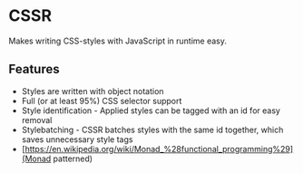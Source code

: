 # CSSR

Makes writing CSS-styles with JavaScript in runtime easy.

## Features

* Styles are written with object notation
* Full (or at least 95%) CSS selector support
* Style identification - Applied styles can be tagged with an id for easy removal
* Stylebatching - CSSR batches styles with the same id together, which saves unnecessary style tags
* [https://en.wikipedia.org/wiki/Monad_%28functional_programming%29](Monad patterned)
